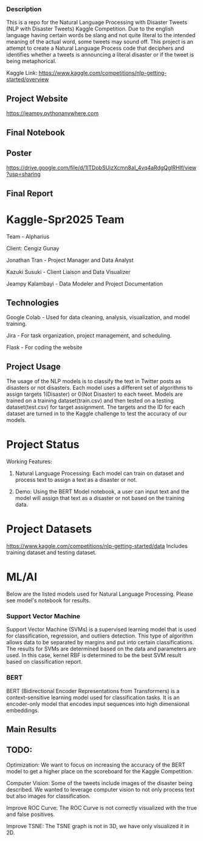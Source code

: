 ### Description
This is a repo for the Natural Language Processing with Disaster Tweets (NLP with Disaster Tweets) Kaggle Competition. Due to the english language having certain words
be slang and not quite literal to the intended meaning of the actual word, some tweets may sound off. This project is an attempt to create a Natural Language Process code
that deciphers and identifies whether a tweets is announcing a literal disaster or if the tweet is being metaphorical. 

Kaggle Link: https://www.kaggle.com/competitions/nlp-getting-started/overview

## Project Website
https://jeampy.pythonanywhere.com

## Final Notebook


## Poster
https://drive.google.com/file/d/1lTDobSUjzXcmn8aI_4vq4aRdgQglRHlf/view?usp=sharing

## Final Report

# Kaggle-Spr2025 Team
Team - Alpharius

Client: Cengiz Gunay

Jonathan Tran - Project Manager and Data Analyst


Kazuki Susuki - Client Liaison and Data Visualizer


Jeampy Kalambayi - Data Modeler and Project Documentation

## Technologies
Google Colab - Used for data cleaning, analysis, visualization, and model training.

Jira - For task organization, project management, and scheduling.

Flask - For coding the website
## Project Usage
The usage of the NLP models is to classify the text in Twitter posts as disasters or not disasters. Each model uses a different set of algorithms to assign targets 1(Disaster) or 0(Not Disaster) to each tweet. Models are trained on a training dataset(train.csv) and then tested on a testing dataset(test.csv) for target assignment. The targets and the ID for each dataset are turned in to the Kaggle challenge to test the accuracy of our models.

# Project Status
Working Features:

1. Natural Language Processing: Each model can train on dataset and process text to assign a text as a disaster or not.

2. Demo: Using the BERT Model notebook, a user can input text and the model will assign that text as a disaster or not based on the training data.

# Project Datasets

https://www.kaggle.com/competitions/nlp-getting-started/data
Includes training dataset and testing dataset.

# ML/AI
Below are the listed models used for Natural Language Processing. Please see model's notebook for results.
### Support Vector Machine
Support Vector Machine (SVMs) is a supervised learning model that is used for classification, regression, and outliers detection. 
This type of algorithm allows data to be separated by margins and put into certain classifications. The results for SVMs are determined 
based on the data and parameters are used. In this case, kernel RBF is determined to be the best SVM result based on classification report. 
### BERT
BERT (Bidirectional Encoder Representations from Transformers) is a context-sensitive learning model used for classification tasks. It is an encoder-only
model that encodes input sequences into high dimensional embeddings.

## Main Results

## TODO:
Optimization: We want to focus on increasing the accuracy of the BERT model to get a higher place on the scoreboard for the Kaggle Competition.

Computer Vision: Some of the tweets include images of the disaster being described. We wanted to leverage computer vision to not only process text but also images for classification.

Improve ROC Curve: The ROC Curve is not correctly visualized with the true and false positives. 

Improve TSNE: The TSNE graph is not in 3D, we have only visualized it in 2D. 

